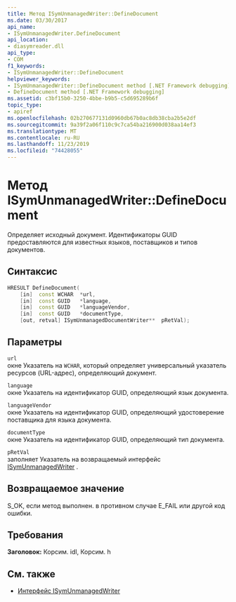 ```yaml
---
title: Метод ISymUnmanagedWriter::DefineDocument
ms.date: 03/30/2017
api_name:
- ISymUnmanagedWriter.DefineDocument
api_location:
- diasymreader.dll
api_type:
- COM
f1_keywords:
- ISymUnmanagedWriter::DefineDocument
helpviewer_keywords:
- ISymUnmanagedWriter::DefineDocument method [.NET Framework debugging]
- DefineDocument method [.NET Framework debugging]
ms.assetid: c3bf15b0-3250-4bbe-b9b5-c5d695289b6f
topic_type:
- apiref
ms.openlocfilehash: 02b270677131d0960db67b0ac8db38cba2b5e2df
ms.sourcegitcommit: 9a39f2a06f110c9c7ca54ba216900d038aa14ef3
ms.translationtype: MT
ms.contentlocale: ru-RU
ms.lasthandoff: 11/23/2019
ms.locfileid: "74428055"
---
```

# <a name="isymunmanagedwriterdefinedocument-method"></a>Метод ISymUnmanagedWriter::DefineDocument
Определяет исходный документ. Идентификаторы GUID предоставляются для известных языков, поставщиков и типов документов.  
  
## <a name="syntax"></a>Синтаксис  
  
```cpp  
HRESULT DefineDocument(  
    [in]  const WCHAR  *url,  
    [in]  const GUID   *language,  
    [in]  const GUID   *languageVendor,  
    [in]  const GUID   *documentType,  
    [out, retval] ISymUnmanagedDocumentWriter**  pRetVal);  
```  
  
## <a name="parameters"></a>Параметры  
 `url`  
 окне Указатель на `WCHAR`, который определяет универсальный указатель ресурсов (URL-адрес), определяющий документ.  
  
 `language`  
 окне Указатель на идентификатор GUID, определяющий язык документа.  
  
 `languageVendor`  
 окне Указатель на идентификатор GUID, определяющий удостоверение поставщика для языка документа.  
  
 `documentType`  
 окне Указатель на идентификатор GUID, определяющий тип документа.  
  
 `pRetVal`  
 заполняет Указатель на возвращаемый интерфейс [ISymUnmanagedWriter](../../../../docs/framework/unmanaged-api/diagnostics/isymunmanagedwriter-interface.md) .  
  
## <a name="return-value"></a>Возвращаемое значение  
 S_OK, если метод выполнен. в противном случае E_FAIL или другой код ошибки.  
  
## <a name="requirements"></a>Требования  
 **Заголовок:** Корсим. idl, Корсим. h  
  
## <a name="see-also"></a>См. также

- [Интерфейс ISymUnmanagedWriter](../../../../docs/framework/unmanaged-api/diagnostics/isymunmanagedwriter-interface.md)
